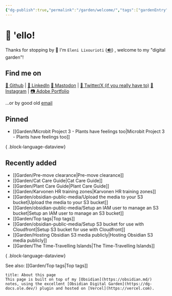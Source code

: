 ```yaml
---
{"dg-publish":true,"permalink":"/garden/welcome/","tags":["gardenEntry"],"created":"2024-03-01T16:32:39.719+01:00","updated":"2024-06-08T20:36:36.634+02:00"}
---
```


# 👋 'ello!
Thanks for stopping by 🙂
I'm `Eleni Lixourioti` ([🔊](https://namedrop.io/elenilixourioti)) , welcome to my "digital garden"!
## Find me on
[🤖 Github](https://github.com/Geekfish) |  [💼 LinkedIn](https://www.linkedin.com/in/%F0%9F%A4%96-eleni-lixourioti-07b88719/)
 [🐘 Mastodon](https://chaos.social/@eleni) | [🦃 Twitter/X (if you really have to)](https://twitter.com/geekfish_)
 [🤳 Instagram](https://www.instagram.com/geekfish/) | [📷 Adobe Portfolio](https://photos.eleni.co)

...or by good old [email](mailto:eleni.co@eleni.mozmail.com)
## Pinned
- [[Garden/Microbit Project 3 - Plants have feelings too\|Microbit Project 3 - Plants have feelings too]]

{ .block-language-dataview}
## Recently added
- [[Garden/Pre-move clearance\|Pre-move clearance]]
- [[Garden/Cat Care Guide\|Cat Care Guide]]
- [[Garden/Plant Care Guide\|Plant Care Guide]]
- [[Garden/Karvonen HR training zones\|Karvonen HR training zones]]
- [[Garden/obsidian-public-media/Upload the media to your S3 bucket\|Upload the media to your S3 bucket]]
- [[Garden/obsidian-public-media/Setup an IAM user to manage an S3 bucket\|Setup an IAM user to manage an S3 bucket]]
- [[Garden/Top tags\|Top tags]]
- [[Garden/obsidian-public-media/Setup S3 bucket for use with Cloudfront\|Setup S3 bucket for use with Cloudfront]]
- [[Garden/Hosting Obsidian S3 media publicly\|Hosting Obsidian S3 media publicly]]
- [[Garden/The Time-Travelling Islands\|The Time-Travelling Islands]]

{ .block-language-dataview}

See also: [[Garden/Top tags\|Top tags]]

```ad-tip
title: About this page
This page is built on top of my [Obsidian](https://obsidian.md/) notes, using the excellent [Obsidian Digital Garden](https://dg-docs.ole.dev/) plugin and hosted on [Vercel](https://vercel.com).
```